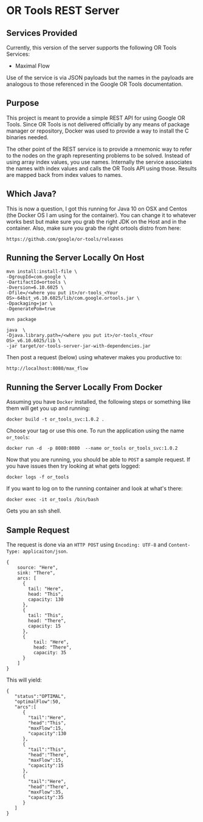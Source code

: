# OR Tools REST Server
## Services Provided
Currently, this version of the server supports the following OR Tools Services:

* Maximal Flow

Use of the service is via JSON payloads but the names in the payloads are analogous
to those referenced in the Google OR Tools documentation.

## Purpose
This project is meant to provide a simple REST API for using Google OR Tools.  Since
OR Tools is not delivered officially by any means of package manager or repository,
Docker was used to provide a way to install the C binaries needed.

The other point of the REST service is to provide a mnemonic way to refer to the
nodes on the graph representing problems to be solved. Instead of using array index
values, you use names.  Internally the service associates the names with index values
and calls the OR Tools API using those.  Results are mapped back from index values
to names.

## Which Java?
This is now a question, I got this running for Java 10 on OSX and Centos (the Docker
OS I am using for the container).  You can change it to whatever works best but
make sure you grab the right JDK on the Host and in the container.  Also, make
sure you grab the right ortools distro from here:

    https://github.com/google/or-tools/releases

## Running the Server Locally On Host

    mvn install:install-file \
    -DgroupId=com.google \
    -DartifactId=ortools \
    -Dversion=6.10.6025 \
    -Dfile=/<where you put it>/or-tools_<Your OS>-64bit_v6.10.6025/lib/com.google.ortools.jar \
    -Dpackaging=jar \
    -DgeneratePom=true

    mvn package

    java  \
    -Djava.library.path=/<where you put it>/or-tools_<Your OS>_v6.10.6025/lib \
    -jar target/or-tools-server-jar-with-dependencies.jar

Then post a request (below) using whatever makes you productive to:

    http://localhost:8080/max_flow

## Running the Server Locally From Docker

Assuming you have `Docker` installed, the following steps or something like them will get
you up and running:

    docker build -t or_tools_svc:1.0.2 .

Choose your tag or use this one. To run the application using the name `or_tools`:

    docker run -d  -p 8080:8080  --name or_tools or_tools_svc:1.0.2

Now that you are running, you should be able to `POST` a sample request.  If you have issues
then try looking at what gets logged:

    docker logs -f or_tools

If you want to log on to the running container and look at what's there:

    docker exec -it or_tools /bin/bash

Gets you an ssh shell.

## Sample Request

The request is done via an `HTTP POST` using `Encoding: UTF-8` and
`Content-Type: applicaiton/json`.

    {
        source: "Here",
        sink: "There",
        arcs: [
          {
            tail: "Here",
            head: "This",
            capacity: 130
          },
          {
            tail: "This",
            head: "There",
            capacity: 15
          },
          {
              tail: "Here",
              head: "There",
              capacity: 35
          }
        ]
    }

This will yield:

    {
       "status":"OPTIMAL",
       "optimalFlow":50,
       "arcs":[
          {
            "tail":"Here",
            "head":"This",
            "maxFlow":15,
            "capacity":130
          },
          {
            "tail":"This",
            "head":"There",
            "maxFlow":15,
            "capacity":15
          },
          {
            "tail":"Here",
            "head":"There",
            "maxFlow":35,
            "capacity":35
          }
       ]
    }

